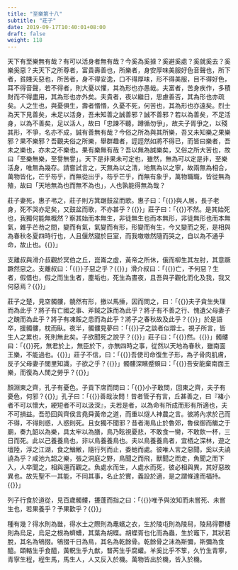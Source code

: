 ```yaml
---
title: "至樂第十八"
subtitle: "莊子"
date: 2019-09-17T10:40:01+08:00
draft: false
weight: 118
---
```




天下有至樂無有哉？有可以活身者無有哉？今奚為奚據？奚避奚處？奚就奚去？奚樂奚惡？夫天下之所尊者，富貴壽善也，所樂者，身安厚味美服好色音聲也，所下者，貧賤夭惡也，所苦者，身不得安逸，口不得厚味，形不得美服，目不得好色，耳不得音聲，若不得者，則大憂以懼，其為形也亦愚哉。夫富者，苦身疾作，多積財而不得盡用，其為形也亦外矣。夫貴者，夜以繼日，思慮善否，其為形也亦疏矣。人之生也，與憂俱生，壽者惽惽，久憂不死，何苦也，其為形也亦遠矣。烈士為天下見善矣，未足以活身，吾未知善之誠善邪？誠不善邪？若以為善矣，不足活身，以為不善矣，足以活人，故曰「忠諫不聽，蹲循勿爭」，故夫子胥爭之，以殘其形，不爭，名亦不成，誠有善無有哉？今俗之所為與其所樂，吾又未知樂之果樂邪？果不樂邪？吾觀夫俗之所樂，舉群趣者，誙誙然如將不得已，而皆曰樂者，吾未之樂也，亦未之不樂也。果有樂無有哉？吾以無為誠樂矣，又俗之所大苦也，故曰「至樂無樂，至譽無譽」。天下是非果未可定也，雖然，無為可以定是非，至樂活身，唯無為幾存。請嘗試言之，天無為以之清，地無為以之寧，故兩無為相合，萬物皆化，芒乎芴乎，而無從出乎，芴乎芒乎，而無有象乎，萬物職職，皆從無為殖，故曰「天地無為也而無不為也」，人也孰能得無為哉？



莊子妻死，惠子弔之，莊子則方箕踞鼓盆而歌。惠子曰：「{{<span secondary>}}與人居，長子老身，死不哭亦足矣，又鼓盆而歌，不亦甚乎？{{</span>}}」莊子曰：「{{<span secondary>}}不然。是其始死也，我獨何能無概然？察其始而本無生，非徒無生也而本無形，非徒無形也而本無氣，雜乎芒芴之間，變而有氣，氣變而有形，形變而有生，今又變而之死，是相與為春秋冬夏四時行也，人且偃然寢於巨室，而我噭噭然隨而哭之，自以為不通乎命，故止也。{{</span>}}」



支離叔與滑介叔觀於冥伯之丘，崑崙之虛，黃帝之所休，俄而柳生其左肘，其意蹶蹶然惡之。支離叔曰：「{{<span secondary>}}子惡之乎？{{</span>}}」滑介叔曰：「{{<span secondary>}}亡，予何惡？生者，假借也，假之而生生者，塵垢也，死生為晝夜，且吾與子觀化而化及我，我又何惡焉？{{</span>}}」



莊子之楚，見空髑髏，髐然有形，撽以馬捶，因而問之，曰：「{{<span secondary>}}夫子貪生失理而為此乎？將子有亡國之事、斧鉞之誅而為此乎？將子有不善之行、愧遺父母妻子之醜而為此乎？將子有凍餒之患而為此乎？將子之春秋故及此乎？{{</span>}}」於是語卒，援髑髏，枕而臥。夜半，髑髏見夢曰：「{{<span secondary>}}子之談者似辯士。視子所言，皆生人之累也，死則無此矣。子欲聞死之說乎？{{</span>}}」莊子曰：「{{<span secondary>}}然。{{</span>}}」髑髏曰：「{{<span secondary>}}死，無君於上，無臣於下，亦無四時之事，從然以天地為春秋，雖南面王樂，不能過也。{{</span>}}」莊子不信，曰：「{{<span secondary>}}吾使司命復生子形，為子骨肉肌膚，反子父母妻子閭里知識，子欲之乎？{{</span>}}」髑髏深矉蹙頞曰：「{{<span secondary>}}吾安能棄南面王樂，而復為人閒之勞乎？{{</span>}}」



顏淵東之齊，孔子有憂色。子貢下席而問曰：「{{<span secondary>}}小子敢問，回東之齊，夫子有憂色，何邪？{{</span>}}」孔子曰：「{{<span secondary>}}善哉汝問！昔者管子有言，丘甚善之，曰『褚小者不可以懷大，綆短者不可以汲深』，夫若是者，以為命有所成而形有所適也，夫不可損益。吾恐回與齊侯言堯舜黃帝之道，而重以燧人神農之言。彼將內求於己而不得，不得則惑，人惑則死。且女獨不聞邪？昔者海鳥止於魯郊，魯侯御而觴之于廟，奏九韶以為樂，具太牢以為膳，鳥乃眩視憂悲，不敢食一臠，不敢飲一杯，三日而死。此以己養養鳥也，非以鳥養養鳥也。夫以鳥養養鳥者，宜栖之深林，遊之壇陸，浮之江湖，食之鰌䱔，隨行列而止，委虵而處。彼唯人言之惡聞，奚以夫譊譊為乎？咸池九韶之樂，張之洞庭之野，鳥聞之而飛，獸聞之而走，魚聞之而下入，人卒聞之，相與還而觀之。魚處水而生，人處水而死，彼必相與異，其好惡故異也。故先聖不一其能，不同其事，名止於實，義設於適，是之謂條達而福持。{{</span>}}」



列子行食於道從，見百歲髑髏，攓蓬而指之曰：「{{<span secondary>}}唯予與汝知而未嘗死、未嘗生也，若果養乎？予果歡乎？{{</span>}}」



種有幾？得水則為㡭，得水土之際則為鼃蠙之衣，生於陵屯則為陵舄，陵舄得鬱棲則為烏足，烏足之根為蠐螬，其葉為胡蝶。胡蝶胥也化而為蟲，生於竈下，其狀若脫，其名為鴝掇。鴝掇千日為鳥，其名為乾餘骨。乾餘骨之沫為斯彌，斯彌為食醯。頤輅生乎食醯，黃軦生乎九猷，瞀芮生乎腐蠸。羊奚比乎不箰，久竹生青寧，青寧生程，程生馬，馬生人，人又反入於機。萬物皆出於機，皆入於機。
